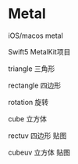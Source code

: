 # Metal 
iOS/macos metal 


Swift5 MetalKit项目

triangle 三角形
    
rectangle 四边形
    
rotation 旋转
    
cube 立方体
    
rectuv 四边形 贴图
    
cubeuv 立方体 贴图

